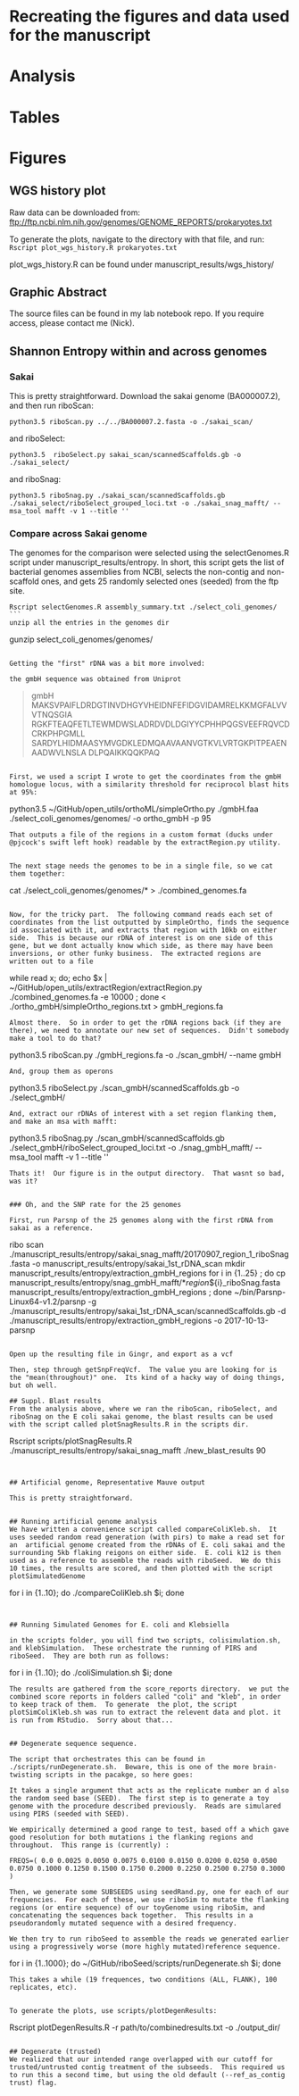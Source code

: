 # Recreating the figures and data used for the manuscript

# Analysis


# Tables


# Figures
##  WGS history plot
Raw data can be downloaded from:
 ftp://ftp.ncbi.nlm.nih.gov/genomes/GENOME_REPORTS/prokaryotes.txt

To generate the plots, navigate to the directory with that file, and run:
`Rscript plot_wgs_history.R prokaryotes.txt`

plot_wgs_history.R can be found under manuscript_results/wgs_history/


## Graphic Abstract
The source files can be found in my lab notebook repo.  If you require access, please contact me (Nick).

## Shannon Entropy within and across genomes
### Sakai
This is pretty straightforward. Download the sakai genome (BA000007.2), and then run riboScan:
```
python3.5 riboScan.py ../../BA000007.2.fasta -o ./sakai_scan/
```
and riboSelect:
```
python3.5  riboSelect.py sakai_scan/scannedScaffolds.gb -o ./sakai_select/
```
and riboSnag:
```
python3.5 riboSnag.py ./sakai_scan/scannedScaffolds.gb ./sakai_select/riboSelect_grouped_loci.txt -o ./sakai_snag_mafft/ --msa_tool mafft -v 1 --title ''
```
### Compare across Sakai genome
The genomes for the comparison were selected using the selectGenomes.R script under manuscript_results/entropy.  In short, this script gets the list of bacterial genomes assemblies from NCBI, selects the non-contig and non-scaffold ones, and gets 25 randomly selected ones (seeded) from the ftp site.

```
Rscript selectGenomes.R assembly_summary.txt ./select_coli_genomes/                                              ```
unzip all the entries in the genomes dir

```
gunzip select_coli_genomes/genomes/
```

Getting the "first" rDNA was a bit more involved:

the gmbH sequence was obtained from Uniprot
```
>gmbH
MAKSVPAIFLDRDGTINVDHGYVHEIDNFEFIDGVIDAMRELKKMGFALVVVTNQSGIA
RGKFTEAQFETLTEWMDWSLADRDVDLDGIYYCPHHPQGSVEEFRQVCDCRKPHPGMLL
SARDYLHIDMAASYMVGDKLEDMQAAVAANVGTKVLVRTGKPITPEAENAADWVLNSLA
DLPQAIKKQQKPAQ
 ```

First, we used a script I wrote to get the coordinates from the gmbH homologue locus, with a similarity threshold for reciprocol blast hits at 95%:
```
python3.5 ~/GitHub/open_utils/orthoML/simpleOrtho.py ./gmbH.faa ./select_coli_genomes/genomes/ -o ortho_gmbH -p 95
```
That outputs a file of the regions in a custom format (ducks under @pjcock's swift left hook) readable by the extractRegion.py utility.


The next stage needs the genomes to be in a single file, so we cat them together:
```
cat ./select_coli_genomes/genomes/* > ./combined_genomes.fa
```

Now, for the tricky part.  The following command reads each set of coordinates from the list outputted by simpleOrtho, finds the sequence id associated with it, and extracts that region with 10kb on either side.  This is because our rDNA of interest is on one side of this gene, but we dont actually know which side, as there may have been inversions, or other funky business.  The extracted regions are written out to a file
```
while read x; do; echo $x | ~/GitHub/open_utils/extractRegion/extractRegion.py ./combined_genomes.fa -e 10000 ; done < ./ortho_gmbH/simpleOrtho_regions.txt  > gmbH_regions.fa
```
Almost there.  So in order to get the rDNA regions back (if they are there), we need to annotate our new set of sequences.  Didn't somebody make a tool to do that?
```
python3.5 riboScan.py ./gmbH_regions.fa -o ./scan_gmbH/ --name gmbH
```
And, group them as operons
```
python3.5 riboSelect.py ./scan_gmbH/scannedScaffolds.gb -o ./select_gmbH/
```
And, extract our rDNAs of interest with a set region flanking them, and make an msa with mafft:
```
python3.5 riboSnag.py ./scan_gmbH/scannedScaffolds.gb ./select_gmbH/riboSelect_grouped_loci.txt -o ./snag_gmbH_mafft/ --msa_tool mafft -v 1 --title ''
```
Thats it!  Our figure is in the output directory.  That wasnt so bad, was it?


### Oh, and the SNP rate for the 25 genomes

First, run Parsnp of the 25 genomes along with the first rDNA from sakai as a reference.
```
ribo scan ./manuscript_results/entropy/sakai_snag_mafft/20170907_region_1_riboSnag.fasta -o manuscript_results/entropy/sakai_1st_rDNA_scan
mkdir manuscript_results/entropy/extraction_gmbH_regions
for i in {1..25} ; do cp manuscript_results/entropy/snag_gmbH_mafft/*_region_${i}_riboSnag.fasta manuscript_results/entropy/extraction_gmbH_regions ; done
 ~/bin/Parsnp-Linux64-v1.2/parsnp -g ./manuscript_results/entropy/sakai_1st_rDNA_scan/scannedScaffolds.gb -d ./manuscript_results/entropy/extraction_gmbH_regions -o 2017-10-13-parsnp
```

Open up the resulting file in Gingr, and export as a vcf

Then, step through getSnpFreqVcf.  The value you are looking for is the "mean(throughout)" one.  Its kind of a hacky way of doing things, but oh well.

## Suppl. Blast results
From the analysis above, where we ran the riboScan, riboSelect, and riboSnag on the E coli sakai genome, the blast results can be used with the script called plotSnagResults.R in the scripts dir.

```
Rscript scripts/plotSnagResults.R ./manuscript_results/entropy/sakai_snag_mafft ./new_blast_results 90
```


## Artificial genome, Representative Mauve output

This is pretty straightforward.


## Running artificial genome analysis
We have written a convenience script called compareColiKleb.sh.  It uses seeded random read generation (with pirs) to make a read set for an  artificial genome created from the rDNAs of E. coli sakai and the surrounding 5kb flaking reigons on either side.  E. coli k12 is then used as a reference to assemble the reads with riboSeed.  We do this 10 times, the results are scored, and then plotted with the script plotSimulatedGenome

```
for i in {1..10}; do ./compareColiKleb.sh $i; done
```


## Running Simulated Genomes for E. coli and Klebsiella

in the scripts folder, you will find two scripts, colisimulation.sh, and klebSimulation.  These orchestrate the running of PIRS and riboSeed.  They are both run as follows:
```
for i in {1..10}; do ./coliSimulation.sh $i; done
```
The results are gathered from the score_reports directory.  we put the combined score reports in folders called "coli" and "kleb", in order to keep track of them.  To generate  the plot, the script plotSimColiKleb.sh was run to extract the relevent data and plot. it is run from RStudio.  Sorry about that...


## Degenerate sequence sequence.

The script that orchestrates this can be found in ./scripts/runDegenerate.sh.  Beware, this is one of the more brain-twisting scripts in the pacakge, so here goes:

It takes a single argument that acts as the replicate number an d also the random seed base (SEED).  The first step is to generate a toy genome with the procedure described previously.  Reads are simulared using PIRS (seeded with SEED).

We empirically determined a good range to test, based off a which gave good resolution for both mutations i the flanking regions and throughout.  This range is (currently) :

FREQS=( 0.0 0.0025 0.0050 0.0075 0.0100 0.0150 0.0200 0.0250 0.0500 0.0750 0.1000 0.1250 0.1500 0.1750 0.2000 0.2250 0.2500 0.2750 0.3000 )

Then, we generate some SUBSEEDS using seedRand.py, one for each of our frequencies.  For each of these, we use riboSim to mutate the flanking regions (or entire sequence) of our toyGenome using riboSim, and concatenating the sequences back together.  This results in a pseudorandomly mutated sequence with a desired frequency.

We then try to run riboSeed to assemble the reads we generated earlier using a progressively worse (more highly mutated)reference sequence.
```
for i in {1..1000}; do ~/GitHub/riboSeed/scripts/runDegenerate.sh $i; done
```
This takes a while (19 frequences, two conditions (ALL, FLANK), 100 replicates, etc).


To generate the plots, use scripts/plotDegenResults:

```
Rscript plotDegenResults.R -r path/to/combinedresults.txt -o ./output_dir/
```

## Degenerate (trusted)
We realized that our intended range overlapped with our cutoff for trusted/untrusted contig treatment of the subseeds.  This required us to run this a second time, but using the old default (--ref_as_contig trust) flag.
